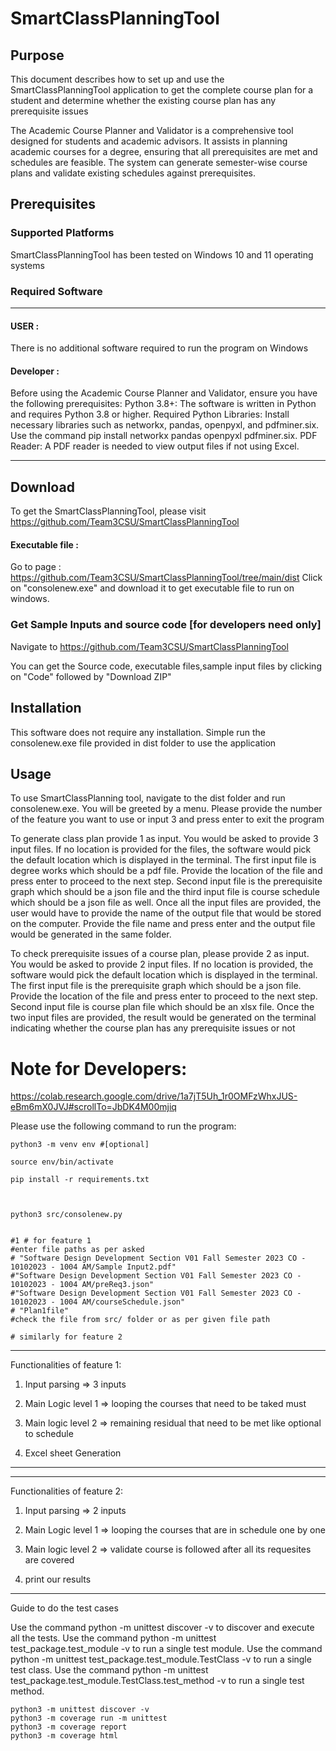 # SmartClassPlanningTool

## Purpose

This document describes how to set up and use the SmartClassPlanningTool
application to get the complete course plan for a student and determine
whether the existing course plan has any prerequisite issues

The Academic Course Planner and Validator is a comprehensive tool designed for students and academic advisors. It assists in planning academic courses for a degree, ensuring that all prerequisites are met and schedules are feasible. The system can generate semester-wise course plans and validate existing schedules against prerequisites.



## Prerequisites

### Supported Platforms

SmartClassPlanningTool has been tested on Windows 10 and 11  operating 
systems

### Required Software

___
#### USER  :
There is no additional software required to run the program on Windows
#### Developer :

Before using the Academic Course Planner and Validator, ensure you have the following prerequisites:
Python 3.8+: The software is written in Python and requires Python 3.8 or higher.
Required Python Libraries: Install necessary libraries such as networkx, pandas, openpyxl, and pdfminer.six. Use the command pip install networkx pandas openpyxl pdfminer.six.
PDF Reader: A PDF reader is needed to view output files if not using Excel.
___



## Download

To get the SmartClassPlanningTool, please visit https://github.com/Team3CSU/SmartClassPlanningTool

#### Executable file :
Go to page : https://github.com/Team3CSU/SmartClassPlanningTool/tree/main/dist
Click on "consolenew.exe" and download it to get executable file to run on windows.

### Get Sample Inputs and  source code [for developers need only]
Navigate to https://github.com/Team3CSU/SmartClassPlanningTool

You can get the Source code, executable files,sample input files by clicking on "Code" followed by "Download ZIP"

## Installation

This software does not require any installation. Simple run the consolenew.exe
file provided in dist folder to use the application

## Usage

To use SmartClassPlanning tool, navigate to the dist folder and run consolenew.exe.
You will be greeted by a menu. Please provide the number of
the feature you want to use or input 3 and press enter to exit the program

To generate class plan provide 1 as input. You would be asked to provide 3 
input files. If no location is provided for the files, the software would pick the 
default location which is displayed in the terminal. The first input file is degree 
works which should be a pdf file. Provide the location of the file and press enter 
to proceed to the next step. Second input file is the prerequisite graph which 
should be a json file and the third input file is course schedule which should be 
a json file as well. Once all the input files are provided, the user would have to 
provide the name of the output file that would be stored on the computer. 
Provide the file name and press enter and the output file would be generated in the 
same folder.

To check prerequisite issues of a course plan, please provide 2 as input. You 
would be asked to provide 2 input files. If no location is provided, the software 
would pick the default location which is displayed in the terminal. The first input 
file is the prerequisite graph which should be a json file. Provide the location of 
the file and press enter to proceed to the next step. Second input file is course 
plan file which should be an xlsx file. Once the two input files are provided, the 
result would be generated on the terminal indicating whether the course plan 
has any prerequisite issues or not


# Note for Developers:

https://colab.research.google.com/drive/1a7jT5Uh_1r0OMFzWhxJUS-eBm6mX0JVJ#scrollTo=JbDK4M00mjiq 

Please use the following command to run the program:
```
python3 -m venv env #[optional]

source env/bin/activate

pip install -r requirements.txt



python3 src/consolenew.py 


#1 # for feature 1
#enter file paths as per asked
# "Software Design Development Section V01 Fall Semester 2023 CO - 10102023 - 1004 AM/Sample Input2.pdf" 
#"Software Design Development Section V01 Fall Semester 2023 CO - 10102023 - 1004 AM/preReq3.json" 
#"Software Design Development Section V01 Fall Semester 2023 CO - 10102023 - 1004 AM/courseSchedule.json" 
# "Plan1file"
#check the file from src/ folder or as per given file path

# similarly for feature 2

```

---
Functionalities of feature 1:

1) Input parsing => 3 inputs

2) Main Logic level 1 => looping the courses that need to be taked must


3) Main logic level 2 => remaining residual that need to be met like optional to schedule


4) Excel sheet Generation
---

---
Functionalities of feature 2:

1) Input parsing => 2 inputs

2) Main Logic level 1 => looping the courses that are in schedule one by one


3) Main logic level 2 => validate course is followed after all its requesites are covered


4) print our results
---

Guide to do the test cases

Use the command python -m unittest discover -v to discover and execute all the tests.
Use the command python -m unittest test_package.test_module -v to run a single test module.
Use the command python -m unittest test_package.test_module.TestClass -v to run a single test class.
Use the command python -m unittest test_package.test_module.TestClass.test_method -v to run a single test method.

```
python3 -m unittest discover -v
python3 -m coverage run -m unittest
python3 -m coverage report
python3 -m coverage html 
```